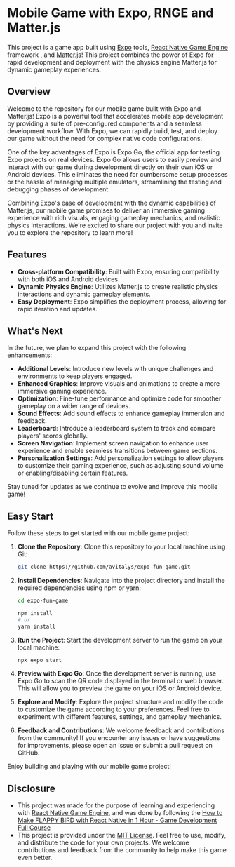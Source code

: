 # Mobile Game with Expo, RNGE and Matter.js

This project is a game app built using [Expo](https://expo.dev/) tools, [React Native Game Engine](https://github.com/bberak/react-native-game-engine) framework , and [Matter.js](https://brm.io/matter-js/)! This project combines the power of Expo for rapid development and deployment with the physics engine Matter.js for dynamic gameplay experiences.

## Overview

Welcome to the repository for our mobile game built with Expo and Matter.js! Expo is a powerful tool that accelerates mobile app development by providing a suite of pre-configured components and a seamless development workflow. With Expo, we can rapidly build, test, and deploy our game without the need for complex native code configurations.

One of the key advantages of Expo is Expo Go, the official app for testing Expo projects on real devices. Expo Go allows users to easily preview and interact with our game during development directly on their own iOS or Android devices. This eliminates the need for cumbersome setup processes or the hassle of managing multiple emulators, streamlining the testing and debugging phases of development.

Combining Expo's ease of development with the dynamic capabilities of Matter.js, our mobile game promises to deliver an immersive gaming experience with rich visuals, engaging gameplay mechanics, and realistic physics interactions. We're excited to share our project with you and invite you to explore the repository to learn more!

## Features

- **Cross-platform Compatibility**: Built with Expo, ensuring compatibility with both iOS and Android devices.
- **Dynamic Physics Engine**: Utilizes Matter.js to create realistic physics interactions and dynamic gameplay elements.
- **Easy Deployment**: Expo simplifies the deployment process, allowing for rapid iteration and updates.

## What's Next

In the future, we plan to expand this project with the following enhancements:

- **Additional Levels**: Introduce new levels with unique challenges and environments to keep players engaged.
- **Enhanced Graphics**: Improve visuals and animations to create a more immersive gaming experience.
- **Optimization**: Fine-tune performance and optimize code for smoother gameplay on a wider range of devices.
- **Sound Effects**: Add sound effects to enhance gameplay immersion and feedback.
- **Leaderboard**: Introduce a leaderboard system to track and compare players' scores globally.
- **Screen Navigation**: Implement screen navigation to enhance user experience and enable seamless transitions between game sections.
- **Personalization Settings**: Add personalization settings to allow players to customize their gaming experience, such as adjusting sound volume or enabling/disabling certain features.

Stay tuned for updates as we continue to evolve and improve this mobile game!

## Easy Start

Follow these steps to get started with our mobile game project:

1. **Clone the Repository**: Clone this repository to your local machine using Git:

   ```bash
   git clone https://github.com/avitalys/expo-fun-game.git
   ```

2. **Install Dependencies**: Navigate into the project directory and install the required dependencies using npm or yarn:

   ```bash
   cd expo-fun-game

   npm install
   # or
   yarn install
   ```

3. **Run the Project**: Start the development server to run the game on your local machine:

   ```bash
   npx expo start
   ```

4. **Preview with Expo Go**: Once the development server is running, use Expo Go to scan the QR code displayed in the terminal or web browser. This will allow you to preview the game on your iOS or Android device.

5. **Explore and Modify**: Explore the project structure and modify the code to customize the game according to your preferences. Feel free to experiment with different features, settings, and gameplay mechanics.

6. **Feedback and Contributions**: We welcome feedback and contributions from the community! If you encounter any issues or have suggestions for improvements, please open an issue or submit a pull request on GitHub.

Enjoy building and playing with our mobile game project!

## Disclosure

- This project was made for the purpose of learning and experiencing with [React Native Game Engine](https://github.com/bberak/react-native-game-engine), and was done by following the [How to Make FLAPPY BIRD with React Native in 1 Hour - Game Development Full Course](https://www.youtube.com/watch?v=zK2xYD4Nytw)
- This project is provided under the [MIT License](LICENSE). Feel free to use, modify, and distribute the code for your own projects. We welcome contributions and feedback from the community to help make this game even better.
